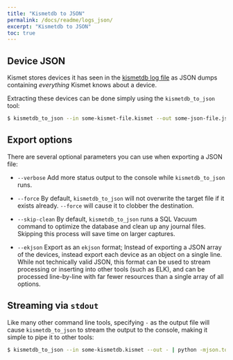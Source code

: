 ```yaml
---
title: "Kismetdb to JSON"
permalink: /docs/readme/logs_json/
excerpt: "Kismetdb to JSON"
toc: true
---
```


## Device JSON
Kismet stores devices it has seen in the [kismetdb log file](/docs/readme/logging/) as JSON dumps containing *everything* Kismet knows about a device.

Extracting these devices can be done simply using the `kismetdb_to_json` tool:

```bash
$ kismetdb_to_json --in some-kismet-file.kismet --out some-json-file.json
```

## Export options
There are several optional parameters you can use when exporting a JSON file:

* `--verbose`
    Add more status output to the console while `kismetdb_to_json` runs.

* `--force`
    By default, `kismetdb_to_json` will not overwrite the target file if it exists already.  `--force` will cause it to clobber the destination.

* `--skip-clean`
    By default, `kismetdb_to_json` runs a SQL Vacuum command to optimize the database and clean up any journal files.  Skipping this process will save time on larger captures.

* `--ekjson`
    Export as an `ekjson` format; Instead of exporting a JSON array of the devices, instead export each device as an object on a single line.  While not technically valid JSON, this format can be used to stream processing or inserting into other tools (such as ELK), and can be processed line-by-line with far fewer resources than a single array of all options.

## Streaming via `stdout`

Like many other command line tools, specifying `-` as the output file will cause `kismetdb_to_json` to stream the output to the console, making it simple to pipe it to other tools:

```bash
$ kismetdb_to_json --in some-kismetdb.kismet --out - | python -mjson.tool
```

